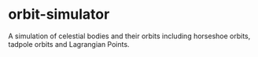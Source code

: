 # orbit-simulator
A simulation of celestial bodies and their orbits including horseshoe orbits, tadpole orbits and Lagrangian Points. 
